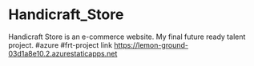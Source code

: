 # Handicraft_Store
Handicraft Store is an e-commerce website. 
My final future ready talent project. 
#azure #frt-project link https://lemon-ground-03d1a8e10.2.azurestaticapps.net
